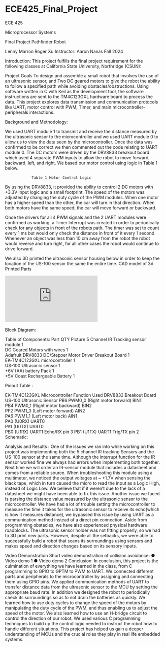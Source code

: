 # ECE425_Final_Project


ECE 425

Microprocessor Systems

Final Project
Pathfinder Robot


Lenny Marron
Roger Xu
Instructor: Aaron Nanas
Fall 2024


Introduction:
This project fulfills the final project requirement for the following classes at California State University, Northridge (CSUN):

Project Goals
To design and assemble a small robot that involves the use of an ultrasonic sensor, and Two DC geared motors to give the robot the ability to follow a specified path while avoiding obstacles/obstructions. Using software written in C with Keil as the development tool, the software instructions are sent to the TM4C123GXL hardware board to process the data. This project explores data transmission and communication protocols like UART, motor control with PWM, Timer, and main microcontroller-peripherals interactions.


Background and Methodology:

We used UART module 1 to transmit and receive the distance measured by the ultrasonic sensor to the microcontroller and we used UART module 0 to allow us to view the data seen by the microcontroller. Once the data was confirmed to be correct we then commented out the code relating to UART module 0.
The DC motors were driven by the DRV8833 breakout board which used 4 separate PWM inputs to allow the robot to move forward, backward, left, and right. We based our motor control using logic in Table 1 below.

				Table 1 Motor Control Logic
 
By using the DRV8833, it provided the ability to control 2 DC motors with +3.3V input logic and a small footprint. The speed of the motors was adjusted by changing the duty cycle of the PWM modules. When one motor has a higher speed than the other, the car will turn in that direction. When both motors have the same speed, the car will move forward or backward.

Once the drivers for all 4 PWM signals and the 2 UART modules were confirmed as working, a Timer Interrupt was created in order to periodically check for any objects in front of the robots path. The timer was set to count every 1 ms but would only check the distance in front of it every 1 second. Whenever an object was less than 10 cm away from the robot the robot would reverse and turn right, for all other cases the robot would continue to drive forward.




We also 3D printed the ultrasonic sensor housing below in order to keep the location of the US-100 sensor the same the entire time.
CAD model of 3d Printed Parts

![alt text](https://github.com/lmarron7138/ECE425_Final_Project/blob/main/Schematic/Pathfinder_Schematic.pdf)


  
Block Diagram:

 
Table of Components:
Part	QTY	Picture
5 Channel IR Tracking sensor module	1	 
DC Geared Motors with wires	1	 
Adafruit DRV8833 DC/Stepper Motor Driver Breakout Board	1	 
EK-TM4C123GXL microcontroller	1	 
US-100 Ultrasonic sensor	1	 
+6V (AA) battery Pack	1	 
+5V Coast Rechargeable Battery	1	 

Pinout Table :

EK-TM4C123GXL Microcontroller	Function Used	DRV8833 
Breakout Board	US-100 
Ultrasonic Sensor
PB6	PWM0_0
(Right motor forward)	BIN1	
PB4	PWM0_1
(Right motor backward)	BIN2	
PF2	PWM1_3
(Left motor forward)	AIN2	
PA6	PWM1_1
(Left motor back)	AIN1	
PA0 (U0RX)	UART0		
PA1 (U0TX)	UART0		
PB0 (U1RX)	UART1		Echo/RX pin 3
PB1 (U1TX)	UART1		Trig/TX pin 2
Schematic:

 













Analysis and Results :
One of the issues we ran into while working on this project was implementing both the 5 channel IR tracking Sensors and the US-100 sensor at the same time. Although the interrupt function for the IR sensor worked fine we always had errors when implementing both together. Next time we will order an IR-sensor module that includes a datasheet and comes from a reliable source. When troubleshooting this module using a multimeter, we noticed the output voltages at ~ +1.7V when sensing the black tape, which in turn caused the micro to read the input as a Logic High, instead of Logic Low. We believe that if it weren’t due to the lack of a datasheet we might have been able to fix this issue. 
Another issue we faced is parsing the distance value measured by the ultrasonic sensor to the microcontroller. We have had a lot of trouble setting the microcontroller to measure the time it takes for the ultrasonic sensor to receive its echo(which is how it measures distance), we bypassed this issue by using UART as a communication method instead of a direct pin connection. Aside from programming obstacles, we have also experienced physical hardware roadblocks. The ultrasonic sensor holder was not fitting properly, so we had to 3D print new parts. However, despite all the setbacks, we were able to successfully build a robot that scans its surroundings using sensors and makes speed and direction changes based on its sensory inputs.

Video Demonstration
Short video demonstration of collision avoidance:
●	Video demo 1
●	Video demo 2
Conclusion:
In conclusion, this project is the culmination of everything we have learned in the class, from C programming to GPIO to GPTM to PWM to UART. We connected different parts and peripherals to the microcontroller by assigning and connecting them using GPIO pins. We applied communication methods of UART to transfer distance data from the ultrasonic sensor to the MCU by setting the appropriate baud rate. In addition we designed the robot to periodically check its surroundings so as to not drain the batteries as quickly.  We learned how to use duty cycles to change the speed of the motors by manipulating the duty cycle of the PWM, and thus enabling us to adjust the speed of the motor. We also learned how to use an H-bridge circuit to control the direction of our robot. We used various C programming techniques to build up the control logic needed to instruct the robot how to handle different situations. This project has helped us gain a deeper understanding of MCUs and the crucial roles they play in real life embedded systems. 
